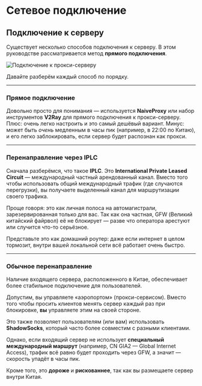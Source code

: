 # Сетевое подключение

## Подключение к серверу

Существует несколько способов подключения к серверу. В этом руководстве рассматривается метод **прямого подключения**.

![Подключение к прокси-серверу](https://files.catbox.moe/8nohs6.png)

Давайте разберём каждый способ по порядку.

---

### Прямое подключение

Довольно просто для понимания — используется **NaiveProxy** или набор инструментов **V2Ray** для прямого подключения к прокси-серверу.
Плюс: очень легко настроить и это самый дешёвый вариант.
Минус: может быть *очень* медленным в часы пик (например, в 22:00 по Китаю), и его легко заблокировать, если сервер будет распознан как прокси.

---

### Перенаправление через IPLC

Сначала разберёмся, что такое **IPLC**. Это **International Private Leased Circuit** — международный частный арендованный канал.
Вместо того чтобы использовать общий международный трафик (где случаются перегрузки), вы получаете выделенный канал для маршрутизации своего трафика.

Проще говоря: это как личная полоса на автомагистрали, зарезервированная только для вас.
Так как она частная, GFW (Великий китайский файрвол) её не блокирует — разве что оператора арестуют или случится что-то серьёзное.

Представьте это как домашний роутер: даже если интернет в целом тормозит, внутри вашей локальной сети всё работает очень быстро.

---

### Обычное перенаправление

Наличие входящего сервера, расположенного в Китае, обеспечивает более стабильное подключение для пользователей.

Допустим, вы управляете «аэропортом» (прокси-сервисом). Вместо того чтобы просить клиентов менять сервер каждый раз при блокировке, **вы** управляете этим на своей стороне.

Это также позволяет пользователям (или вам) использовать **ShadowSocks**, который часто более совместим с разными клиентами.

Однако, если входящий сервер не использует **специальный международный маршрут** (например, CN GIA2 — Global Internet Access), трафик всё равно будет проходить через GFW, а значит — скорость упадёт в часы пик.

Кроме того, это **дороже** и **рискованнее**, так как вы размещаете сервер внутри Китая.
